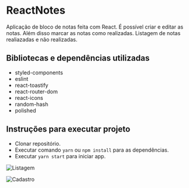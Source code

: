 # ReactNotes

Aplicação de bloco de notas feita com React. É possível criar e editar as notas. Além disso marcar as notas como realizadas. Listagem de notas realiazadas e não realizadas.

## Bibliotecas e dependências utilizadas

- styled-components
- eslint
- react-toastify
- react-router-dom
- react-icons
- random-hash
- polished

## Instruções para executar projeto

- Clonar repositório.
- Executar comando `yarn` ou `npm install` para as dependências.
- Executar `yarn start` para iniciar app.

![Listagem](https://i.imgur.com/bV9UERY.png "Listagem de notas")

![Cadastro](https://i.imgur.com/BrSWGKn.png "Cadastro de notas")
